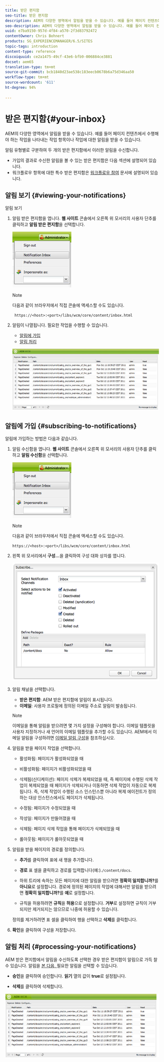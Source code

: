 ```yaml
---
title: 받은 편지함
seo-title: 받은 편지함
description: AEM의 다양한 영역에서 알림을 받을 수 있습니다. 예를 들어 페이지 컨텐츠에서 수행해야 하는 작업을 나타내는 작업 항목이나 작업에 대한 알림을 받을 수 있습니다.
seo-description: AEM의 다양한 영역에서 알림을 받을 수 있습니다. 예를 들어 페이지 컨텐츠에서 수행해야 하는 작업을 나타내는 작업 항목이나 작업에 대한 알림을 받을 수 있습니다.
uuid: e7ba9150-957d-4f84-a570-2f3d83792472
contentOwner: Chris Bohnert
products: SG_EXPERIENCEMANAGER/6.5/SITES
topic-tags: introduction
content-type: reference
discoiquuid: ce2a1475-49cf-43e6-bfb9-006884ce3881
docset: aem65
translation-type: tm+mt
source-git-commit: bcb1840d23ae538c183eecb0678b6a75d346aa50
workflow-type: tm+mt
source-wordcount: '611'
ht-degree: 94%

---
```



# 받은 편지함{#your-inbox}

AEM의 다양한 영역에서 알림을 받을 수 있습니다. 예를 들어 페이지 컨텐츠에서 수행해야 하는 작업을 나타내는 작업 항목이나 작업에 대한 알림을 받을 수 있습니다.

알림 유형별로 구분하여 두 개의 받은 편지함에서 이러한 알림을 수신합니다.

* 가입의 결과로 수신한 알림을 볼 수 있는 받은 편지함은 다음 섹션에 설명되어 있습니다.
* 워크플로우 항목에 대한 특수 받은 편지함은 [워크플로우 참여](/help/sites-classic-ui-authoring/classic-workflows-participating.md) 문서에 설명되어 있습니다.

## 알림 보기 {#viewing-your-notifications}

알림 보기

1. 알림 받은 편지함을 엽니다. **웹 사이트** 콘솔에서 오른쪽 위 모서리의 사용자 단추를 클릭하고 **알림 받은 편지함**&#x200B;을 선택합니다.

   ![screen_shot_2012-02-08at105226am](assets/screen_shot_2012-02-08at105226am.png)

   >[!NOTE]
   >
   >다음과 같이 브라우저에서 직접 콘솔에 액세스할 수도 있습니다.
   >
   >
   >` https://<host>:<port>/libs/wcm/core/content/inbox.html`

1. 알림이 나열됩니다. 필요한 작업을 수행할 수 있습니다.

   * [알림에 가입](#subscribing-to-notifications)
   * [알림 처리](#processing-your-notifications)

   ![chlimage_1-4](assets/chlimage_1-4.jpeg)

## 알림에 가입 {#subscribing-to-notifications}

알림에 가입하는 방법은 다음과 같습니다.

1. 알림 수신함을 엽니다. **웹 사이트** 콘솔에서 오른쪽 위 모서리의 사용자 단추를 클릭하고 **알림 수신함**&#x200B;을 선택합니다.

   ![screen_shot_2012-02-08at105226am-1](assets/screen_shot_2012-02-08at105226am-1.png)

   >[!NOTE]
   >
   >다음과 같이 브라우저에서 직접 콘솔에 액세스할 수도 있습니다.
   >
   >
   >`https://<host>:<port>/libs/wcm/core/content/inbox.html`

1. 왼쪽 위 모서리에서 **구성...**&#x200B;을 클릭하여 구성 대화 상자를 엽니다.

   ![screen_shot_2012-02-08at11056am](assets/screen_shot_2012-02-08at111056am.png)

1. 알림 채널을 선택합니다.

   * **받은 편지함**: AEM 받은 편지함에 알림이 표시됩니다.
   * **이메일**: 사용자 프로필에 정의된 이메일 주소로 알림이 발송됩니다.

   >[!NOTE]
   >
   >이메일을 통해 알림을 받으려면 몇 가지 설정을 구성해야 합니다. 이메일 템플릿을 사용자 지정하거나 새 언어의 이메일 템플릿을 추가할 수도 있습니다. AEM에서 이메일 알림을 구성하려면 [이메일 알림 구성](/help/sites-administering/notification.md#configuringemailnotification)을 참조하십시오.

1. 알림을 받을 페이지 작업을 선택합니다.

   * 활성화됨: 페이지가 활성화되었을 때
   * 비활성화됨: 페이지가 비활성화되었을 때
   * 삭제됨(신디케이션): 페이지 삭제가 복제되었을 때, 즉 페이지에 수행된 삭제 작업이 복제되었을 때
페이지가 삭제되거나 이동하면 삭제 작업이 자동으로 복제됩니다. 즉, 삭제 작업이 수행된 소스 인스턴스뿐 아니라 복제 에이전트가 정의하는 대상 인스턴스에서도 페이지가 삭제됩니다.

   * 수정됨: 페이지가 수정되었을 때
   * 작성일: 페이지가 만들어졌을 때
   * 삭제됨: 페이지 삭제 작업을 통해 페이지가 삭제되었을 때
   * 롤아웃됨: 페이지가 롤아웃되었을 때

1. 알림을 받을 페이지의 경로를 정의합니다.

   * **추가**&#x200B;를 클릭하여 표에 새 행을 추가합니다.
   * **경로** 표 셀을 클릭하고 경로를 입력합니다(예:).`/content/docs`.

   * 하위 트리에 속하는 모든 페이지에 대한 알림을 받으려면 **정확히 일치합니까?**&#x200B;를 **아니요**로 설정합니다.
경로에 정의된 페이지의 작업에 대해서만 알림을 받으려면 **정확히 일치합니까?**&#x200B;를 **예**&#x200B;로 설정합니다.

   * 규칙을 허용하려면 **규칙**&#x200B;을 **허용**&#x200B;으로 설정합니다. **거부**&#x200B;로 설정하면 규칙이 거부되지만 제거되지는 않으므로 나중에 허용할 수 있습니다.

   정의를 제거하려면 표 셀을 클릭하여 행을 선택하고 **삭제**&#x200B;를 클릭합니다.

1. **확인**&#x200B;을 클릭하여 구성을 저장합니다.

## 알림 처리 {#processing-your-notifications}

AEM 받은 편지함에서 알림을 수신하도록 선택한 경우 받은 편지함이 알림으로 가득 찰 수 있습니다. 알림을 [본 다음, ](#viewing-your-notifications) 필요한 알림을 선택할 수 있습니다.

* **승인**&#x200B;을 클릭하여 승인합니다. **읽기** 열의 값이 **true**&#x200B;로 설정됩니다.

* **삭제**&#x200B;를 클릭하여 삭제합니다.

![chlimage_1-5](assets/chlimage_1-5.jpeg)
